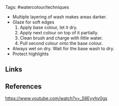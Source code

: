 Tags: #watercolour/techniques  

- Multiple layering of wash makes areas darker.
- Glaze for soft edges
	1. Apply base colour, let it dry. 
	2. Apply next colour on top of it partially.
	3. Clean brush and charge with little water.
	4. Pull second colour onto the base colour.
- Always wet on dry. Wait for the base wash to dry.
- Protect highlights

## Links

## References
https://www.youtube.com/watch?v=_58Eyyhv0gs



